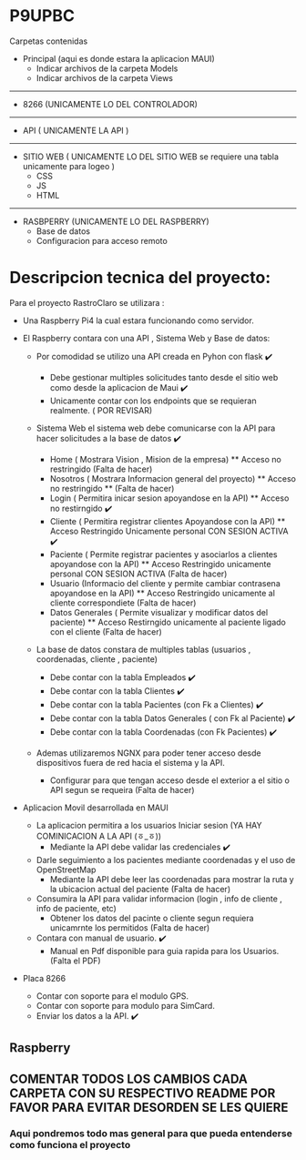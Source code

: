 # P9UPBC
Carpetas contenidas
- Principal (aqui es donde estara la aplicacion MAUI)
  - Indicar archivos de la carpeta Models
  - Indicar archivos de la carpeta Views
- - - - - -
- 8266 (UNICAMENTE LO DEL CONTROLADOR)
- - - - - - 
- API ( UNICAMENTE LA API )
- - - - - - 
- SITIO WEB ( UNICAMENTE LO DEL SITIO WEB se requiere una tabla unicamente para logeo )
  - CSS
  - JS
  - HTML
- - - - - - - 
- RASBPERRY (UNICAMENTE LO DEL RASPBERRY)
  - Base de datos
  - Configuracion para acceso remoto
 
# Descripcion tecnica del proyecto:
Para el proyecto RastroClaro se utilizara :
- Una Raspberry Pi4 la cual estara funcionando como servidor. 
- El Raspberry contara con una API , Sistema Web y Base de datos:
  - Por comodidad se utilizo una API creada en Pyhon con flask ✔️
    - Debe gestionar multiples solicitudes tanto desde el sitio web como desde la aplicacion de Maui ✔️
    - Unicamente contar con los endpoints que se requieran realmente. ( POR REVISAR)
  - Sistema Web el sistema web debe comunicarse con la API para hacer solicitudes a la base de datos ✔️
    - Home ( Mostrara Vision , Mision de la empresa) ** Acceso no restringido (Falta de hacer)
    - Nosotros ( Mostrara Informacion general del proyecto) ** Acceso no restringido ** (Falta de hacer)
    - Login ( Permitira inicar sesion apoyandose en la API) ** Acceso no restirngido ✔️
    - Cliente ( Permitira registrar clientes Apoyandose con la API) ** Acceso Restringido Unicamente personal CON SESION ACTIVA ✔️
    - Paciente ( Permite registrar pacientes y asociarlos a clientes apoyandose con la API) ** Acceso Restringido unicamente personal CON SESION ACTIVA (Falta de hacer)
    - Usuario (Informacio del cliente y permite cambiar contrasena apoyandose en la API) ** Acceso Restringido unicamente al cliente correspondiete (Falta de hacer)
    - Datos Generales ( Permite visualizar y modificar datos del paciente) ** Acceso Restirngido unicamente al paciente ligado con el cliente (Falta de hacer)
      
  - La base de datos constara de multiples tablas (usuarios , coordenadas, cliente , paciente)
    - Debe contar con la tabla Empleados ✔️
    - Debe contar con la tabla Clientes ✔️
    - Debe contar con la tabla Pacientes (con Fk a Clientes) ✔️
    - Debe contar con la tabla Datos Generales ( con Fk al Paciente) ✔️
    - Debe contar con la tabla Coordenadas (con Fk Pacientes) ✔️
      
  - Ademas utilizaremos NGNX para poder tener acceso desde dispositivos fuera de red hacia el sistema y la API.
    - Configurar para que tengan acceso desde el exterior a el sitio o API segun se requeira (Falta de hacer)
      
- Aplicacion Movil desarrollada en MAUI
  - La aplicacion permitira a los usuarios Iniciar sesion (YA HAY COMINICACION A LA API (ㆆ_ㆆ))
    - Mediante la API debe validar las credenciales ✔️
  - Darle seguimiento a los pacientes mediante coordenadas y el uso de OpenStreetMap 
    - Mediante la API debe leer las coordenadas para mostrar la ruta y la ubicacion actual del paciente (Falta de hacer)
  - Consumira la API para validar informacion (login , info de cliente , info de paciente, etc)
    - Obtener los datos del pacinte o cliente segun requiera unicamrnte los permitidos (Falta de hacer)
  - Contara con manual de usuario. ✔️
    - Manual en Pdf disponible para guia rapida para los Usuarios. (Falta el PDF) 

- Placa 8266
  - Contar con soporte para el modulo GPS.
  - Contar con soporte para modulo para SimCard.
  - Enviar los datos a la API. ✔️
  
## Raspberry



## COMENTAR TODOS LOS CAMBIOS CADA CARPETA CON SU RESPECTIVO README POR FAVOR PARA EVITAR DESORDEN SE LES QUIERE 
### Aqui pondremos todo mas general para que pueda entenderse como funciona el proyecto
